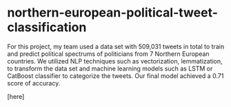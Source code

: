 # northern-european-political-tweet-classification
For this project, my team used a data set with 509,031 tweets in total to train and predict political spectrums of politicians from 7 Northern European countries. We utilized NLP techniques such as vectorization, lemmatization, to transform the data set and machine learning models such as LSTM or CatBoost classifier to categorize the tweets. Our final model achieved a 0.71 score of accuracy.

[here]
